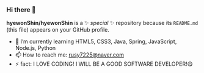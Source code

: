 ### Hi there 👋


**hyewonShin/hyewonShin** is a ✨ _special_ ✨ repository because its `README.md` (this file) appears on your GitHub profile.


- 🌱 I’m currently learning HTML5, CSS3, Java, Spring, JavaScript, Node.js, Python
- 📫 How to reach me: rusy7225@naver.com
- ⚡ fact: I LOVE CODING! I WILL BE A GOOD SOFTWARE DEVELOPER!😋
